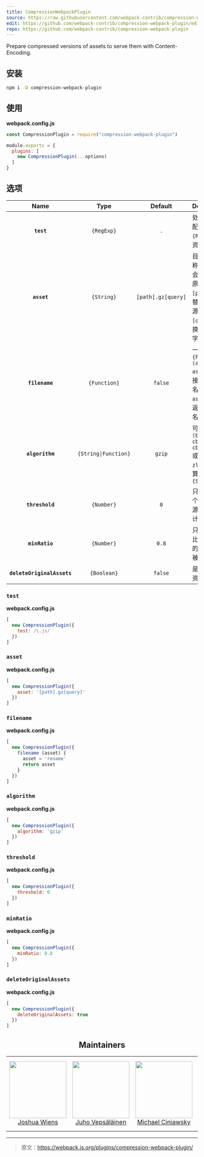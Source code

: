 ```yaml
---
title: CompressionWebpackPlugin
source: https://raw.githubusercontent.com/webpack-contrib/compression-webpack-plugin/master/README.md
edit: https://github.com/webpack-contrib/compression-webpack-plugin/edit/master/README.md
repo: https://github.com/webpack-contrib/compression-webpack-plugin
---
```


Prepare compressed versions of assets to serve them with Content-Encoding.

## 安装

```bash
npm i -D compression-webpack-plugin
```

## 使用

**webpack.config.js**

```js
const CompressionPlugin = require("compression-webpack-plugin")

module.exports = {
  plugins: [
    new CompressionPlugin(...options)
  ]
}
```

## 选项

|Name|Type|Default|Description|
|:--:|:--:|:-----:|:----------|
|**`test`**|`{RegExp}`|`.`|处理所有匹配此 `{RegExp}` 的资源|
|**`asset`**|`{String}`|`[path].gz[query]`|目标资源名称。 `[file]` 会被替换成原资源。`[path]` 会被替换成原资源路径， `[query]` 替换成原查询字符串|
|**`filename`**|`{Function}`|`false`|一个 `{Function}` `(asset) => asset`函数，接收原资源名（通过`asset`参数） 返回新资源名|
|**`algorithm`**|`{String\|Function}`|`gzip`|可以是 `(buffer, cb) => cb(buffer)`或者是使用`zlib`里面的算法的`{String}`|
|**`threshold`**|`{Number}`|`0`|只处理比这个值大的资源。按字节计算|
|**`minRatio`**|`{Number}`|`0.8`|只有压缩率比这个值小的资源才会被处理|
|**`deleteOriginalAssets`**|`{Boolean}`|`false`|是否删除原资源|


### `test`

**webpack.config.js**
```js
[
  new CompressionPlugin({
    test: /\.js/
  })
]
```

### `asset`

**webpack.config.js**
```js
[
  new CompressionPlugin({
    asset: '[path].gz[query]'
  })
]
```

### `filename`

**webpack.config.js**
```js
[
  new CompressionPlugin({
    filename (asset) {
      asset = 'rename'
      return asset
    }
  })
]
```

### `algorithm`

**webpack.config.js**
```js
[
  new CompressionPlugin({
    algorithm: 'gzip'
  })
]
```

### `threshold`

**webpack.config.js**
```js
[
  new CompressionPlugin({
    threshold: 0
  })
]
```

### `minRatio`

**webpack.config.js**
```js
[
  new CompressionPlugin({
    minRatio: 0.8
  })
]
```

### `deleteOriginalAssets`

**webpack.config.js**
```js
[
  new CompressionPlugin({
    deleteOriginalAssets: true
  })
]
```

<h2 align="center">Maintainers</h2>

<table>
  <tbody>
  <tr>
    <td align="center">
      <a href="https://github.com/d3viant0ne">
        <img width="150" height="150" src="https://github.com/d3viant0ne.png?v=3&s=150">
        </br>
        Joshua Wiens
      </a>
    </td>
    <td align="center">
      <a href="https://github.com/bebraw">
        <img width="150" height="150" src="https://github.com/bebraw.png?v=3&s=150">
        </br>
        Juho Vepsäläinen
      </a>
    </td>
    <td align="center">
      <a href="https://github.com/michael-ciniawsky">
        <img width="150" height="150" src="https://github.com/michael-ciniawsky.png?v=3&s=150">
        </br>
        Michael Ciniawsky
      </a>
    </td>
    <td align="center">
      <a href="https://github.com/evilebottnawi">
        <img width="150" height="150" src="https://github.com/evilebottnawi.png?v=3&s=150">
        </br>
        Alexander Krasnoyarov
      </a>
    </td>
  </tr>
  <tbody>
</table>


[npm]: https://img.shields.io/npm/v/compression-webpack-plugin.svg
[npm-url]: https://npmjs.com/package/compression-webpack-plugin

[node]: https://img.shields.io/node/v/compression-webpack-plugin.svg
[node-url]: https://nodejs.org

[deps]: https://david-dm.org/webpack-contrib/compression-webpack-plugin.svg
[deps-url]: https://david-dm.org/webpack-contrib/compression-webpack-plugin

[test]: https://secure.travis-ci.org/webpack-contrib/compression-webpack-plugin.svg
[test-url]: http://travis-ci.org/webpack-contrib/compression-webpack-plugin

[cover]: https://codecov.io/gh/webpack-contrib/compression-webpack-plugin/branch/master/graph/badge.svg
[cover-url]: https://codecov.io/gh/webpack-contrib/compression-webpack-plugin

[chat]: https://img.shields.io/badge/gitter-webpack%2Fwebpack-brightgreen.svg
[chat-url]: https://gitter.im/webpack/webpack



***

> 原文：https://webpack.js.org/plugins/compression-webpack-plugin/
